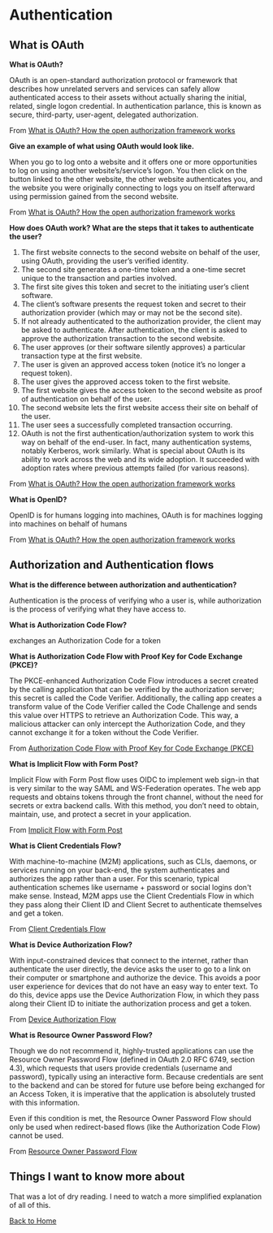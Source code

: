 # Authentication

## What is OAuth

**What is OAuth?**

OAuth is an open-standard authorization protocol or framework that describes how unrelated servers and services can safely allow authenticated access to their assets without actually sharing the initial, related, single logon credential. In authentication parlance, this is known as secure, third-party, user-agent, delegated authorization.

From [What is OAuth? How the open authorization framework works](https://www.csoonline.com/article/3216404/what-is-oauth-how-the-open-authorization-framework-works.html)

**Give an example of what using OAuth would look like.**

When you go to log onto a website and it offers one or more opportunities to log on using another website’s/service’s logon. You then click on the button linked to the other website, the other website authenticates you, and the website you were originally connecting to logs you on itself afterward using permission gained from the second website.

From [What is OAuth? How the open authorization framework works](https://www.csoonline.com/article/3216404/what-is-oauth-how-the-open-authorization-framework-works.html)

**How does OAuth work? What are the steps that it takes to authenticate the user?**

1. The first website connects to the second website on behalf of the user, using OAuth, providing the user’s verified identity.
2. The second site generates a one-time token and a one-time secret unique to the transaction and parties involved.
3. The first site gives this token and secret to the initiating user’s client software.
4. The client’s software presents the request token and secret to their authorization provider (which may or may not be the second site).
5. If not already authenticated to the authorization provider, the client may be asked to authenticate. After authentication, the client is asked to approve the authorization transaction to the second website.
6. The user approves (or their software silently approves) a particular transaction type at the first website.
7. The user is given an approved access token (notice it’s no longer a request token).
8. The user gives the approved access token to the first website.
9. The first website gives the access token to the second website as proof of authentication on behalf of the user.
10. The second website lets the first website access their site on behalf of the user.
11. The user sees a successfully completed transaction occurring.
12. OAuth is not the first authentication/authorization system to work this way on behalf of the end-user. In fact, many authentication systems, notably Kerberos, work similarly. What is special about OAuth is its ability to work across the web and its wide adoption. It succeeded with adoption rates where previous attempts failed (for various reasons).

From [What is OAuth? How the open authorization framework works](https://www.csoonline.com/article/3216404/what-is-oauth-how-the-open-authorization-framework-works.html)

**What is OpenID?**

OpenID is for humans logging into machines, OAuth is for machines logging into machines on behalf of humans

From [What is OAuth? How the open authorization framework works](https://www.csoonline.com/article/3216404/what-is-oauth-how-the-open-authorization-framework-works.html)

## Authorization and Authentication flows

**What is the difference between authorization and authentication?**

Authentication is the process of verifying who a user is, while authorization is the process of verifying what they have access to.

**What is Authorization Code Flow?**

exchanges an Authorization Code for a token

**What is Authorization Code Flow with Proof Key for Code Exchange (PKCE)?**

The PKCE-enhanced Authorization Code Flow introduces a secret created by the calling application that can be verified by the authorization server; this secret is called the Code Verifier. Additionally, the calling app creates a transform value of the Code Verifier called the Code Challenge and sends this value over HTTPS to retrieve an Authorization Code. This way, a malicious attacker can only intercept the Authorization Code, and they cannot exchange it for a token without the Code Verifier.

From [Authorization Code Flow with Proof Key for Code Exchange (PKCE)](https://auth0.com/docs/get-started/authentication-and-authorization-flow/authorization-code-flow-with-proof-key-for-code-exchange-pkce)

**What is Implicit Flow with Form Post?**

Implicit Flow with Form Post flow uses OIDC to implement web sign-in that is very similar to the way SAML and WS-Federation operates. The web app requests and obtains tokens through the front channel, without the need for secrets or extra backend calls. With this method, you don’t need to obtain, maintain, use, and protect a secret in your application.

From [Implicit Flow with Form Post](https://auth0.com/docs/get-started/authentication-and-authorization-flow/implicit-flow-with-form-post)

**What is Client Credentials Flow?**

With machine-to-machine (M2M) applications, such as CLIs, daemons, or services running on your back-end, the system authenticates and authorizes the app rather than a user. For this scenario, typical authentication schemes like username + password or social logins don't make sense. Instead, M2M apps use the Client Credentials Flow in which they pass along their Client ID and Client Secret to authenticate themselves and get a token.

From [Client Credentials Flow](https://auth0.com/docs/get-started/authentication-and-authorization-flow/client-credentials-flow)

**What is Device Authorization Flow?**

With input-constrained devices that connect to the internet, rather than authenticate the user directly, the device asks the user to go to a link on their computer or smartphone and authorize the device. This avoids a poor user experience for devices that do not have an easy way to enter text. To do this, device apps use the Device Authorization Flow, in which they pass along their Client ID to initiate the authorization process and get a token.

From [Device Authorization Flow](https://auth0.com/docs/get-started/authentication-and-authorization-flow/device-authorization-flow)

**What is Resource Owner Password Flow?**

Though we do not recommend it, highly-trusted applications can use the Resource Owner Password Flow (defined in OAuth 2.0 RFC 6749, section 4.3), which requests that users provide credentials (username and password), typically using an interactive form. Because credentials are sent to the backend and can be stored for future use before being exchanged for an Access Token, it is imperative that the application is absolutely trusted with this information.

Even if this condition is met, the Resource Owner Password Flow should only be used when redirect-based flows (like the Authorization Code Flow) cannot be used.

From [Resource Owner Password Flow](https://auth0.com/docs/get-started/authentication-and-authorization-flow/resource-owner-password-flow)

## Things I want to know more about

That was a lot of dry reading. I need to watch a more simplified explanation of all of this.

[Back to Home](../README.md)
